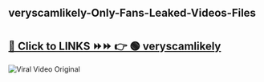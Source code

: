 
 ## veryscamlikely-Only-Fans-Leaked-Videos-Files

# <h2><a href="https://mediaupload.pro?veryscamlikely">🔗 Click to LINKS ⏩⏩ 👉 🟢 veryscamlikely </a></h2>

<a href="https://mediaupload.pro?veryscamlikely" rel="nofollow" data-target="animated-image.originalLink"><img src="https://i.ibb.co.com/xMMVF88/686577567.gif" alt="Viral Video Original" style="max-width: 100%; display: inline-block;" data-target="animated-image.originalImage"></a>